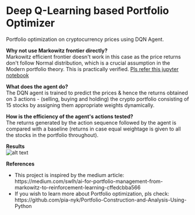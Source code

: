 # Deep Q-Learning based Portfolio Optimizer

Portfolio optimization on cryptocurrency prices using DQN Agent. 

<b> Why not use Markowitz frontier directly? </b> <br/>
Markowitz efficient frontier doesn't work in this case as the price returns don't follow Normal distribution, which is a crucial assumption in the Modern portfolio theory. This is practically verified. [Pls refer this jupyter notebook](Portfolio_optimization_efficient_frontier.ipynb)

<b> What does the agent do? </b> <br/>
The DQN agent is trained to predict the prices & hence the returns obtained on 3 actions - (selling, buying and holding) the crypto portfolio consisting of 15 stocks by assigning them appropriate weights dynamically.

<b> How is the efficiency of the agent's actions tested? </b> <br/>
The returns generated by the action sequence followed by the agent is compared with a baseline (returns in case equal weightage is given to all the stocks in the portfolio throughout). 

<b> Results </b> <br/>
![alt text](https://github.com/pia-nyk/Deep-Q-Learning-based-portfolio-optimizer/blob/master/reinforcement_learning/results.png)


<b> References </b> <br/>
<ul>
<li>This project is inspired by the medium article: https://medium.com/swlh/ai-for-portfolio-management-from-markowitz-to-reinforcement-learning-cffedcbba566</li>
<li>If you wish to learn more about Portfolio optimization, pls check: https://github.com/pia-nyk/Portfolio-Construction-and-Analysis-Using-Python </li>
</ul>
